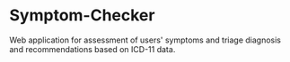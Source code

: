 # Symptom-Checker
Web application for assessment of users' symptoms and triage diagnosis and recommendations based on ICD-11 data.
